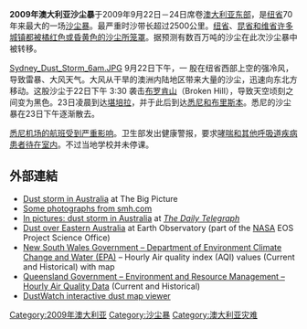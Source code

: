 **2009年澳大利亚沙尘暴**于2009年9月22日－24日席卷[澳大利亚东部](../Page/澳大利亚.md "wikilink")，是[纽省](../Page/新南威爾士州.md "wikilink")70年来最大的一场[沙尘暴](../Page/沙尘暴.md "wikilink")。最严重时沙带长超过2500公里。[纽省](../Page/新南威爾士州.md "wikilink")、[昆省和](../Page/昆士蘭州.md "wikilink")[维省许多城镇都被橘红色或昏黄色的沙尘所笼罩](../Page/維多利亞州.md "wikilink")。据预测有数百万吨的沙尘在此次沙尘暴中被转移。

[Sydney_Dust_Storm_6am.JPG](https://zh.wikipedia.org/wiki/File:Sydney_Dust_Storm_6am.JPG "fig:Sydney_Dust_Storm_6am.JPG")
9月22日下午，一 股在纽省西部上空的强冷风，导致雷暴、大风天气。大风从干旱的澳洲内陆地区带来大量的沙尘，迅速向东北方移动。这股沙尘于22日下午
3:30 袭击[布罗肯山](../Page/布罗肯山.md "wikilink")（Broken
Hill），导致天空顷刻之间变为黑色。23日凌晨到达[堪培拉](../Page/堪培拉.md "wikilink")，并于此后到达[悉尼和](../Page/悉尼.md "wikilink")[布里斯本](../Page/布里斯本.md "wikilink")。悉尼的沙尘暴在23日下午逐渐散去。

[悉尼机场的航班受到严重影响](../Page/悉尼机场.md "wikilink")。卫生部发出健康警报，要求[哮喘和其他呼吸道疾病患者待在室内](../Page/哮喘.md "wikilink")。不过当地学校并未停课。

## 外部連結

  - [Dust storm in
    Australia](http://www.boston.com/bigpicture/2009/09/dust_storm_in_australia.html)
    at The Big Picture
  - [Some photographs from
    smh.com](http://www.smh.com.au/photogallery/environment/dust-turns-sydney-sky-red/20090923-g0tw.html?selectedImage=0)
  - [In pictures: dust storm in
    Australia](http://www.dailytelegraph.com.au/news/gallery/gallery-e6frewxi-1225778417848)
    at *[The Daily
    Telegraph](../Page/The_Daily_Telegraph_\(Australia\).md "wikilink")*
  - [Dust over Eastern
    Australia](http://earthobservatory.nasa.gov/NaturalHazards/event.php?id=40275)
    at Earth Observatory (part of the [NASA](../Page/NASA.md "wikilink")
    EOS Project Science Office)
  - [New South Wales Government – Department of Environment Climate
    Change and Water
    (EPA)](http://www.environment.nsw.gov.au/aqms/aqi.htm) – Hourly Air
    quality index (AQI) values (Current and Historical) with map
  - [Queensland Government – Environment and Resource Management –
    Hourly Air Quality
    Data](http://www.ehp.qld.gov.au/air/data/search.php) (Current and
    Historical)
  - [DustWatch interactive dust map
    viewer](https://web.archive.org/web/20130420152722/http://dustwatch.edu.au/index.php?option=com_content&view=article&id=43&Itemid=34)

[Category:2009年澳大利亚](https://zh.wikipedia.org/wiki/Category:2009年澳大利亚 "wikilink")
[Category:沙尘暴](https://zh.wikipedia.org/wiki/Category:沙尘暴 "wikilink")
[Category:澳大利亚灾难](https://zh.wikipedia.org/wiki/Category:澳大利亚灾难 "wikilink")